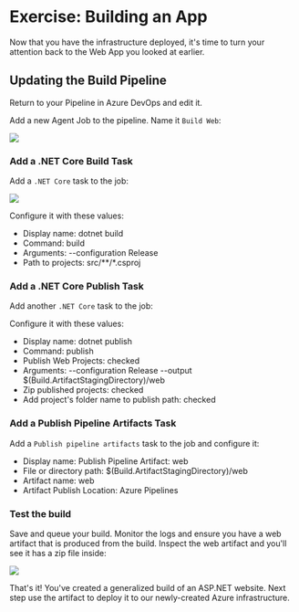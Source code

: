 # Exercise: Building an App

Now that you have the infrastructure deployed, it's time to turn your attention back to the Web App you looked at earlier.

## Updating the Build Pipeline

Return to your Pipeline in Azure DevOps and edit it.

Add a new Agent Job to the pipeline. Name it `Build Web`:

![](/.attachments/images/Creating-CICD-Pipelines/pipeline10.png)

### Add a .NET Core Build Task

Add a `.NET Core` task to the job:

![](/.attachments/images/Creating-CICD-Pipelines/pipeline11.png)

Configure it with these values:
- Display name: dotnet build
- Command: build
- Arguments: --configuration Release 
- Path to projects: src/**/*.csproj

### Add a .NET Core Publish Task

Add another `.NET Core` task to the job:

Configure it with these values:
- Display name: dotnet publish
- Command: publish
- Publish Web Projects: checked
- Arguments: --configuration Release --output $(Build.ArtifactStagingDirectory)/web 
- Zip published projects: checked
- Add project's folder name to publish path: checked

### Add a Publish Pipeline Artifacts Task

Add a `Publish pipeline artifacts` task to the job and configure it:

- Display name: Publish Pipeline Artifact: web
- File or directory path: $(Build.ArtifactStagingDirectory)/web
- Artifact name: web
- Artifact Publish Location: Azure Pipelines

### Test the build

Save and queue your build. Monitor the logs and ensure you have a web artifact that is produced from the build. Inspect the web artifact and you'll see it has a zip file inside:

![](/.attachments/images/Creating-CICD-Pipelines/pipeline12.png)

That's it! You've created a generalized build of an ASP.NET website. Next step use the artifact to deploy it to our newly-created Azure infrastructure.

